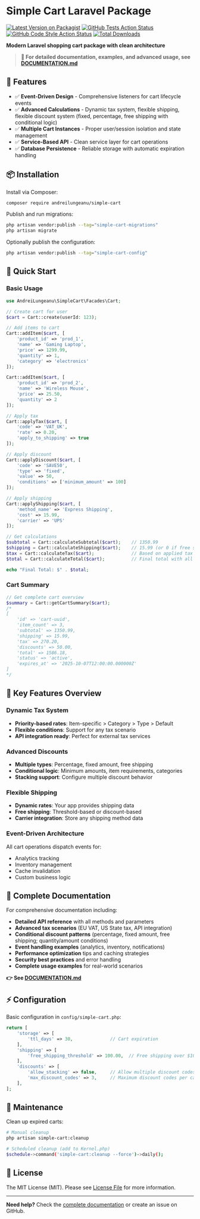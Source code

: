 # Simple Cart Laravel Package

[![Latest Version on Packagist](https://img.shields.io/packagist/v/andreilungeanu/simple-cart.svg?style=flat-square)](https://packagist.org/packages/andreilungeanu/simple-cart)
[![GitHub Tests Action Status](https://img.shields.io/github/actions/workflow/status/andreilungeanu/simple-cart/run-tests.yml?branch=main&label=tests&style=flat-square)](https://github.com/andreilungeanu/simple-cart/actions?query=workflow%3Arun-tests+branch%3Amain)
[![GitHub Code Style Action Status](https://img.shields.io/github/actions/workflow/status/andreilungeanu/simple-cart/fix-php-code-style-issues.yml?branch=main&label=code%20style&style=flat-square)](https://github.com/andreilungeanu/simple-cart/actions?query=workflow%3A"Fix+PHP+code+style+issues"+branch%3Amain)
[![Total Downloads](https://img.shields.io/packagist/dt/andreilungeanu/simple-cart.svg?style=flat-square)](https://packagist.org/packages/andreilungeanu/simple-cart)

**Modern Laravel shopping cart package with clean architecture**

> **📖 For detailed documentation, examples, and advanced usage, see [DOCUMENTATION.md](DOCUMENTATION.md)**


## 🎯 Features
- ✅ **Event-Driven Design** - Comprehensive listeners for cart lifecycle events
- ✅ **Advanced Calculations** - Dynamic tax system, flexible shipping, flexible discount system (fixed, percentage, free shipping with conditional logic)
- ✅ **Multiple Cart Instances** - Proper user/session isolation and state management
- ✅ **Service-Based API** - Clean service layer for cart operations
- ✅ **Database Persistence** - Reliable storage with automatic expiration handling


## 📦 Installation

Install via Composer:
```bash
composer require andreilungeanu/simple-cart
```

Publish and run migrations:
```bash
php artisan vendor:publish --tag="simple-cart-migrations"
php artisan migrate
```

Optionally publish the configuration:
```bash
php artisan vendor:publish --tag="simple-cart-config"
```

## 🚀 Quick Start

### Basic Usage

```php
use AndreiLungeanu\SimpleCart\Facades\Cart;

// Create cart for user
$cart = Cart::create(userId: 123);

// Add items to cart
Cart::addItem($cart, [
    'product_id' => 'prod_1',
    'name' => 'Gaming Laptop', 
    'price' => 1299.99,
    'quantity' => 1,
    'category' => 'electronics'
]);

Cart::addItem($cart, [
    'product_id' => 'prod_2',
    'name' => 'Wireless Mouse',
    'price' => 25.50,
    'quantity' => 2
]);

// Apply tax
Cart::applyTax($cart, [
    'code' => 'VAT_UK',
    'rate' => 0.20,
    'apply_to_shipping' => true
]);

// Apply discount
Cart::applyDiscount($cart, [
    'code' => 'SAVE50',
    'type' => 'fixed',
    'value' => 50,
    'conditions' => ['minimum_amount' => 100]
]);

// Apply shipping
Cart::applyShipping($cart, [
    'method_name' => 'Express Shipping',
    'cost' => 15.99,
    'carrier' => 'UPS'
]);

// Get calculations
$subtotal = Cart::calculateSubtotal($cart);    // 1350.99
$shipping = Cart::calculateShipping($cart);    // 15.99 (or 0 if free shipping)
$tax = Cart::calculateTax($cart);              // Based on applied tax config
$total = Cart::calculateTotal($cart);          // Final total with all calculations

echo "Final Total: $" . $total;
```

### Cart Summary

```php
// Get complete cart overview
$summary = Cart::getCartSummary($cart);
/*
[
    'id' => 'cart-uuid',
    'item_count' => 3,
    'subtotal' => 1350.99,
    'shipping' => 15.99,
    'tax' => 270.20,
    'discounts' => 50.00,
    'total' => 1586.18,
    'status' => 'active',
    'expires_at' => '2025-10-07T12:00:00.000000Z'
]
*/
```

## 🔧 Key Features Overview

### Dynamic Tax System
- **Priority-based rates**: Item-specific > Category > Type > Default
- **Flexible conditions**: Support for any tax scenario
- **API integration ready**: Perfect for external tax services

### Advanced Discounts
- **Multiple types**: Percentage, fixed amount, free shipping
- **Conditional logic**: Minimum amounts, item requirements, categories
- **Stacking support**: Configure multiple discount behavior

### Flexible Shipping
- **Dynamic rates**: Your app provides shipping data
- **Free shipping**: Threshold-based or discount-based
- **Carrier integration**: Store any shipping method data

### Event-Driven Architecture
All cart operations dispatch events for:
- Analytics tracking
- Inventory management  
- Cache invalidation
- Custom business logic

## 📖 Complete Documentation

For comprehensive documentation including:
- **Detailed API reference** with all methods and parameters
- **Advanced tax scenarios** (EU VAT, US State tax, API integration)
- **Conditional discount patterns** (percentage, fixed amount, free shipping; quantity/amount conditions)
- **Event handling examples** (analytics, inventory, notifications)
- **Performance optimization** tips and caching strategies
- **Security best practices** and error handling
- **Complete usage examples** for real-world scenarios

**👉 See [DOCUMENTATION.md](DOCUMENTATION.md)**

## ⚡ Configuration

Basic configuration in `config/simple-cart.php`:

```php
return [
    'storage' => [
        'ttl_days' => 30,              // Cart expiration
    ],
    'shipping' => [
        'free_shipping_threshold' => 100.00,  // Free shipping over $100
    ],
    'discounts' => [
        'allow_stacking' => false,     // Allow multiple discount codes
        'max_discount_codes' => 3,     // Maximum discount codes per cart
    ],
];
```

## 🧹 Maintenance

Clean up expired carts:
```bash
# Manual cleanup
php artisan simple-cart:cleanup

# Scheduled cleanup (add to Kernel.php)
$schedule->command('simple-cart:cleanup --force')->daily();
```


## 📄 License

The MIT License (MIT). Please see [License File](LICENSE.md) for more information.

---

**Need help?** Check the [complete documentation](DOCUMENTATION.md) or create an issue on GitHub.
